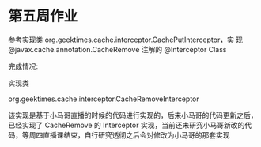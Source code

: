 # 第五周作业

参考实现类 org.geektimes.cache.interceptor.CachePutInterceptor，实 现 @javax.cache.annotation.CacheRemove 注解的 @Interceptor Class


完成情况:

实现类 

org.geektimes.cache.interceptor.CacheRemoveInterceptor

该实现是基于小马哥直播的时候的代码进行实现的，后来小马哥的代码更新之后，已经实现了 CacheRemove 的 Interceptor 实现，当前还未研究小马哥新改的代码，等周四直播课结束，自行研究透彻之后会对修改为小马哥的那套实现